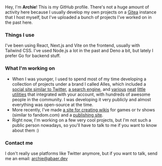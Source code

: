 Hey, I'm **Archie**! This is my GitHub profile. There's not a huge amount of activity here because I usually develop my own projects on a [Gitea](https://gitea.io) instance that I host myself, but I've uploaded a bunch of projects I've worked on in the past here.

### Things I use
I've been using React, Next.js and Vite on the frontend, usually with Tailwind CSS. I've used Node.js a lot in the past and Deno a bit, but lately I prefer Go for backend stuff.

### What I'm working on
- When I was younger, I used to spend most of my time developing a collection of projects under a brand I called Alles, which included a [social site similar to Twitter](https://github.com/xkcdstickfigure/micro), [a search engine](https://github.com/xkcdstickfigure/bing), and [various](https://github.com/xkcdstickfigure/pulsar) [neat](https://github.com/xkcdstickfigure/tab-home) [little](https://github.com/xkcdstickfigure/verdaccio-api-auth) [utilities](https://github.com/xkcdstickfigure/mcauth) that integrated with your account, with hundreds of awesome people in the community. I was developing it very publicly and almost everything was open-source at the time.
- More recently, I've made [a site for creating wikis](https://github.com/xkcdstickfigure/wiki) for games or tv shows (similar to fandom.com) and a [publishing site](https://github.com/xkcdstickfigure/write.cx).
- Right now, I'm working on a few very cool projects, but I'm not such a public person nowadays, so you'll have to talk to me if you want to know about them :)

### Contact me
I don't really use platforms like Twitter anymore, but if you want to talk, send me an email: archie@abaer.dev
